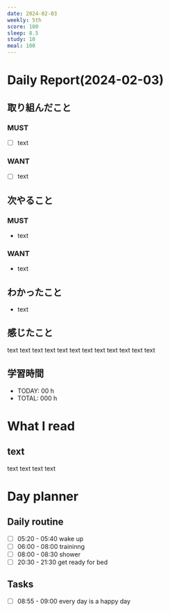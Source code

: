 ```yaml
---
date: 2024-02-03
weekly: 5th
score: 100
sleep: 8.5
study: 10
meal: 100
---
```

# Daily Report(2024-02-03)
## 取り組んだこと
### MUST
- [ ] text
### WANT
- [ ] text
## 次やること
### MUST
- text
### WANT
- text
## わかったこと
- text
## 感じたこと
text text text text text text text text text text text text
## 学習時間
- TODAY: 00 h
- TOTAL: 000 h
# What I read
## text 
text text text text

# Day planner
## Daily routine
- [ ] 05:20 - 05:40 wake up
- [ ] 06:00 - 08:00 traininng
- [ ] 08:00 - 08:30 shower
- [ ] 20:30 - 21:30 get ready for bed
## Tasks
- [ ] 08:55 - 09:00 every day is a happy day